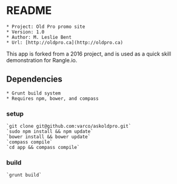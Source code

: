 # README #

    * Project: Old Pro promo site
    * Version: 1.0
    * Author: M. Leslie Bent
    * Url: [http://oldpro.ca](http://oldpro.ca)

This app is forked from a 2016 project, and is used as a quick skill demonstration for Rangle.io.


## Dependencies ##

    * Grunt build system
    * Requires npm, bower, and compass

### setup ###

    `git clone git@github.com:varco/askoldpro.git`
    `sudo npm install && npm update`
    `bower install && bower update`
    `compass compile`
    `cd app && compass compile`

### build ###
    `grunt build`
